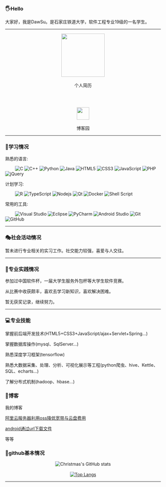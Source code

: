 ### 🖐Hello

大家好，我是DawSu。是石家庄铁道大学，软件工程专业19级的一名学生。

<hr>

<div align="center">
  
  <div>
    <a href="https://dawsu.github.io/">
      <img height="140px" src="https://bainiaotong-1305632521.cos.ap-shanghai.myqcloud.com/image/ipage/i.webp">
    </a>
    <br><br>
    个人简历 
  </div> 
  
  <br><br>
  
  <div>
    <a href="https://www.cnblogs.com/da48/">
      <img height="40px" src="https://www.cnblogs.com/images/logo.svg?v=R9M0WmLAIPVydmdzE2keuvnjl-bPR7_35oHqtiBzGsM">
    </a>
    <br><br>
    博客园
  </div>
  
</div>

<hr>

### 📕学习情况

  熟悉的语言: 

&emsp;&emsp;
![C](https://img.shields.io/badge/c-%2300599C.svg?style=flat-square&logo=c&logoColor=white)
![C++](https://img.shields.io/badge/-C++-00599C?style=flat-square&logo=c)
![Python](https://img.shields.io/badge/-Python-pink?style=flat-square&logo=Python)
![Java](https://img.shields.io/badge/-java-yellow?style=flat-square&logo=java)
![HTML5](https://img.shields.io/badge/-HTML5-E34F26?style=flat-square&logo=html5&logoColor=white)
![CSS3](https://img.shields.io/badge/-CSS3-1572B6?style=flat-square&logo=css3)
![JavaScript](https://img.shields.io/badge/-JavaScript-oringe?style=flat-square&logo=javascript)
![PHP](https://img.shields.io/badge/php-0078D7?style=flat-square&logo=php&logoColor=white)
![jQuery](https://img.shields.io/badge/jquery-%230769AD.svg?style=style=flat-square&logo=jquery&logoColor=white)

  计划学习:

&emsp;&emsp;
![R](https://img.shields.io/badge/r-%23276DC3.svg?style=flat-square&logo=r&logoColor=white)
![TypeScript](https://img.shields.io/badge/typescript-%23007ACC.svg?style=flat-square&logo=typescript&logoColor=white)
![Nodejs](https://img.shields.io/badge/-Nodejs-c0ebd?style=flat-square&logo=Node.js)
![Qt](https://img.shields.io/badge/Qt-%23217346.svg?style=style=flat-square&logo=Qt&logoColor=white)
![Docker](https://img.shields.io/badge/-Docker-FCC624?style=flat-square&logo=docker)
![Shell Script](https://img.shields.io/badge/shell_script-%4285F4.svg?style=style=flat-square&logo=gnu-bash&logoColor=white)

  常用的工具:

&emsp;&emsp; 
![Visual Studio](https://img.shields.io/badge/-Visual%20Studio-007ACC?style=flat-square&logo=Visual%20Studio&logoColor=fff)
![Eclipse](https://img.shields.io/badge/Eclipse-blue?style=flat-square&logo=eclipse&logoColor=white)
![PyCharm](https://img.shields.io/badge/PyCharm-yellow?style=flat-square&logo=pycharm&logoColor=white)
![Android Studio](https://img.shields.io/badge/Android%20Studio-0078D7?style=flat-square&logo=androidstudio&logoColor=white)
![Git](https://img.shields.io/badge/-Git-FCC624?style=flat-square&logo=git)
![GitHub](https://img.shields.io/badge/-GitHub-pink?style=flat-square&logo=github)

<hr>

### 🎭社会活动情况

暂未进行专业相关的实习工作。社交能力较强，喜爱与人交往。

<hr>

### 🚛专业实践情况

参加过中国软件杯，一届大学生服务外包杯等大学生软件竞赛。

从比赛中收获颇丰，喜欢去学习新知识，喜欢解决困难。

暂无获奖记录，继续努力。

<hr>

### 💻专业技能

掌握前后端开发技术(HTML5+CSS3+JavaScript/ajax+Servlet+Spring...)

掌握数据库操作(mysql、SqlServer...)

熟悉深度学习框架(tensorflow)

熟悉大数据采集、处理、分析、可视化展示等工程(python爬虫、hive、Kettle、SQL、echarts...)

了解分布式机制(hadoop、hbase...)

### 📃博客

我的博客


<a href="https://www.cnblogs.com/da48/p/14910433.html">阿里云服务器利用oss降低宽带与云盘费用</a><br>

<a href="android通过url下载文件">android通过url下载文件</a><br>

等等

### 🎈github基本情况

<div align="center">
  
  ![Christmas's GitHub stats](https://github-readme-stats.vercel.app/api?username=dawsu&show_icons=true&theme=tokyonight)
  <br><br>
  [![Top Langs](https://github-readme-stats.vercel.app/api/top-langs/?username=dawsu&layout=compact)](https://github.com/dawsu/github-readme-stats)
   
</div>

<hr>




